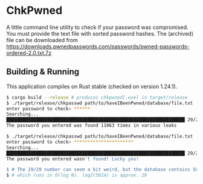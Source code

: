 ChkPwned
===
A little command line utility to check if your password was compromised. You must provide the text file with sorted
password hashes. The (archived) file can be downloaded from 
https://downloads.pwnedpasswords.com/passwords/pwned-passwords-ordered-2.0.txt.7z

Building & Running
-

This application compiles on Rust stable (checked on version 1.24.1).
```bash
$ cargo build --release # produces chkpwned[.exe] in target/release
$ ./target/release/chkpasswd path/to/haveIBeenPwned/database/file.txt
enter password to check> ******
Searching...
██████████████████████████████████████████████████████████████████ 29/28
The password you entered was found 11063 times in various leaks

$ ./target/release/chkpasswd path/to/haveIBeenPwned/database/file.txt
enter password to check> **********************
Searching...
██████████████████████████████████████████████████████████████████ 29/29
The password you entered wasn't found! Lucky you!

$ # The 29/29 number can seem a bit weird, but the database contains 501m entries and we're using binary search
$ # which runs in O(log N). log2(501m) is approx. 29
```
